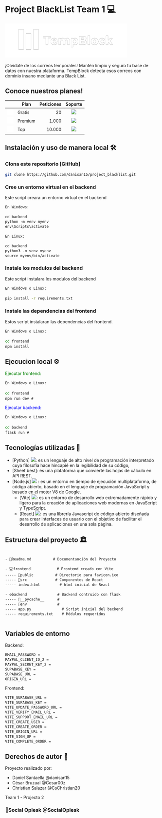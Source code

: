 # Project BlackList Team 1 💻

<a href="https://project-blacklist.vercel.app/" target="_blank">
<img width="400" src="frontend/src/assets/logo_uno.png" />
<a/>

¡Olvídate de los correos temporales!
Mantén limpio y seguro tu base de datos con nuestra plataforma.
TempBlock detecta esos correos con dominio insano mediante una Black List.

## Conoce nuestros planes!

|     | Plan    | Peticiones | Soporte |
| --- | ------- | ---------: |  :-----: |
| <img width="20" src="frontend/src/assets/gratis.png" />  | Gratis  |         20 |   <img width="17" src="https://static.vecteezy.com/system/resources/previews/022/377/715/non_2x/cross-check-mark-icon-button-and-no-or-wrong-symbol-on-reject-cancel-sign-button-rendering-3d-free-png.png"/>   |
|  <img width="20" src="frontend/src/assets/premium.png" /> | Premium |       1.000 |    <img width="20" src="https://static.vecteezy.com/system/resources/thumbnails/018/888/319/small_2x/check-mark-icon-png.png"/>   |
| <img width="20" src="frontend/src/assets/top.png" />  | Top     |     10.000 |    <img width="20" src="https://static.vecteezy.com/system/resources/thumbnails/018/888/319/small_2x/check-mark-icon-png.png"/>    |

## Instalación y uso de manera local 🛠️

### Clona este repositorio [GitHub]

```bash
git clone https://github.com/danisan15/project_blacklist.git
```

### Cree un entorno virtual en el backend

Este script creara un entorno virtual en el backend

```shell
En Windows:

cd backend
python -m venv myenv
env\Scripts\activate

En Linux:

cd backend
python3 -m venv myenv
source myenv/bin/activate
```

### Instale los modulos del backend

Este script instalara los modulos del backend

```cmd
En Windows o Linux:

pip install -r requirements.txt
```

### Instale las dependencias del frontend

Estos script instalaran las dependencias del frontend.

```cmd
En Windows o Linux:

cd frontend
npm install
```


## Ejecucion local ⚙️

<span style="color: green;">Ejecutar frontend:</span>

```cmd
En Windows o Linux:

cd frontend
npm run dev #
```

<span style="color: blue;">Ejecutar backend:</span>

```cmd
En Windows o Linux:

cd backend
flask run #
```

## Tecnologías utilizadas 📲

- [Python] <a href="https://www.python.org/" target="_blank"><img width="30" src="https://upload.wikimedia.org/wikipedia/commons/thumb/c/c3/Python-logo-notext.svg/1869px-Python-logo-notext.svg.png" /><a/>: es un lenguaje de alto nivel de programación interpretado cuya filosofía hace hincapié en la legibilidad de su código,
- [Sheet.best]: es una plataforma que convierte las hojas de cálculo en API REST.
- [Node.js] <a href="https://nodejs.org/es" target="_blank"><img width="45" src="https://nodejs.dev/static/images/brand/logos-js-bottom/light.svg" /><a/> : es un entorno en tiempo de ejecución multiplataforma, de código abierto, basado en el lenguaje de programación JavaScript y basado en el motor V8 de Google.
  - [Vite] <a href="https://vitejs.dev/" target="_blank"><img width="30" src="https://upload.wikimedia.org/wikipedia/commons/thumb/f/f1/Vitejs-logo.svg/1039px-Vitejs-logo.svg.png" /><a/>: es un entorno de desarrollo web extremadamente rápido y ligero para la creación de aplicaciones web modernas en JavaScript y TypeScript.
  - [React] <a href="https://es.react.dev/" target="_blank"><img width="30" src="https://upload.wikimedia.org/wikipedia/commons/thumb/a/a7/React-icon.svg/2300px-React-icon.svg.png" /><a/>: es una librería Javascript de código abierto diseñada para crear interfaces de usuario con el objetivo de facilitar el desarrollo de aplicaciones en una sola página.

## Estructura del proyecto 🏛️

```

- 📃Readme.md          # Documentanción del Proyecto

- 💻frontend            # Frontend creado con Vite
----- 📁public          # Directorio para favicon.ico      
----- 📁src             # Componentes de React
----- index.html         # html inicial de React

- ⚙️backend              # Backend contruido con flask
----- 📁__pycache__      # 
----- 📁env              # 
----- app.py              # Script inicial del backend
----- requirements.txt    # Módulos requeridos


```

## Variables de entorno 

Backend:

```
EMAIL_PASSWORD = 
PAYPAL_CLIENT_ID_2 = 
PAYPAL_SECRET_KEY_2 =
SUPABASE_KEY = 
SUPABASE_URL = 
ORIGIN_URL = 
```

Frontend:

```
VITE_SUPABASE_URL = 
VITE_SUPABASE_KEY = 
VITE_UPDATE_PASSWORD_URL = 
VITE_VERIFY_EMAIL_URL = 
VITE_SUPPORT_EMAIL_URL = 
VITE_CREATE_USER = 
VITE_CREATE_ORDER = 
VITE_ORIGIN_URL = 
VITE_SIGN_UP = 
VITE_COMPLETE_ORDER = 
```

## Derechos de autor 📝

Proyecto realizado por: 

- Daniel Santaella   @danisan15
- César Bruzual      @Cesar00z
- Christian Salazar  @CsChristian20

Team 1 - Projecto 2

### 🏅Social Oplesk @SocialOplesk 
